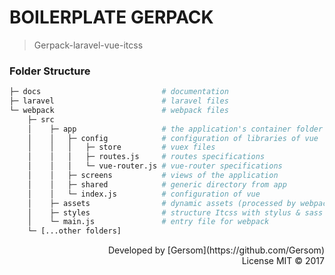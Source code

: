 # BOILERPLATE GERPACK

> Gerpack-laravel-vue-itcss



### Folder Structure

```bash
├─ docs                           # documentation
├─ laravel                        # laravel files
└─ webpack                        # webpack files
    ├─ src
    │    ├─ app                   # the application's container folder
    │    │   ├─ config            # configuration of libraries of vue
    │    │   │   ├─ store         # vuex files
    │    │   │   ├─ routes.js     # routes specifications
    │    │   │   └─ vue-router.js # vue-router specifications
    │    │   ├─ screens           # views of the application
    │    │   ├─ shared            # generic directory from app
    │    │   └─ index.js          # configuration of vue
    │    ├─ assets                # dynamic assets (processed by webpack)
    │    ├─ styles                # structure Itcss with stylus & sass
    │    └─ main.js               # entry file for webpack
    └─ [...other folders]  
```



<p align="right">
  Developed by [Gersom](https://github.com/Gersom) <br />
  License MIT &copy; 2017
</p>
